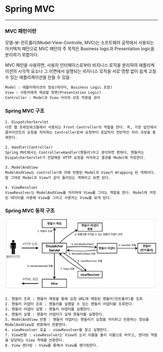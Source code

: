 # Spring MVC

---

### MVC 패턴이란

모델-뷰-컨트롤러(Model-View-Controlle, MVC)는 소프트웨어 공학에서 사용되는 아키텍처 패턴으로 MVC 패턴의 주 목적은 Business logic과 Presentation logic을 분리하기 위함이다.

MVC 패턴을 사용하면, 사용자 인터페이스로부터 비지니스 로직을 분리하여 애플리케이션의 시각적 요소나 그 이면에서 실행되는 비지니스 로직을 서로 영향 없이 쉽게 고칠 수 있는 애플리케이션을 만들 수 있음 

````
Model : 애플리케이션의 정보(데이터, Business Logic 포함)
View : 사용자에게 제공할 화면(Presentation Logic)
Controller : Model과 View 사이의 상호 작용을 관리
````

### Spring MVC 구조

````
1. DispatcherServlet
다른 웹 프레임워크들에서 사용되는 Front Controller의 역할을 한다. 즉, 가장 앞단에서 클라이언트의 요청을 처리하는 Controller로써 요청부터 응답까지 전반적인 처리 과정을 통제한다.

2. Handler(Controller)
Spring MVC에서는 Controller=Handler(핸들러)라고 생각하면 편하다. 핸들러는 DispatcherServlet가 전달해준 HTTP 요청을 처리하고 결과를 Model에 저장한다.

3. ModelAndView
ModelAndView는 controller에 의해 반환된 Model과 View가 Wrapping 된 객체이다. 말 그대로 Model과 View가 같이 들어있는 객체라고 보면 된다.

4. ViewResolver
ViewResolver는 ModelAndView를 처리하여 View를 그리는 역할을 한다. Model에 저장된 데이터를 사용해 View를 그리고 사용자는 View를 보게 된다.
````

### Spring MVC 동작 구조

![MVC구조](../image/mvc동작.png)

````
1. 핸들러 조회 : 핸들러 매핑을 통해 요청 URL에 매핑된 핸들러(컨트롤러)를 조회
2. 핸들러 어댑터 조회 : 핸들러를 실행할 수 있는 핸들러 어댑터를 조회한다.
3. 핸들러 어댑터 실행 : 핸들러 어댑터를 실행한다.
4. 핸들러 실행 : 핸들러 어댑터가 실제 핸들러를 실행한다.
5. ModelAndView 반환 : 핸들러 어댑터는 핸들러가 요청을 처리하고 반환하는 정보를 ModelAndView로 변환해서 반환한다.
6. viewResolver 호출 : viewResolver를 찾고 실행한다.
7. View반환 : viewResolver는 View의 논리 이름을 물리 이름으로 바꾸고, 렌더링 역할을 담당하는 View 객체를 반환한다.
8. View 렌더링 : View를 통해서 View를 렌더링한다.
````

